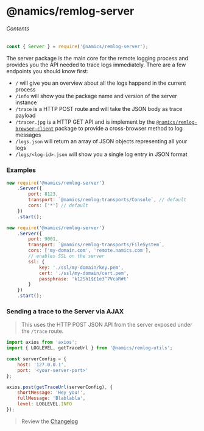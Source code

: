 # @namics/remlog-server

###### Contents

```js
const { Server } = require('@namics/remlog-server');
```

The server package is the main core for the remote logging process and provides you the API needed to trace logs immediately.
There are a few endpoints you should know first:

* `/` will give you an overview about all the logs happend in the current process
* `/info` will show you the package name and version of the server instance
* `/trace` is a HTTP POST route and will take the JSON body as trace payload
* `/tracer.jpg` is a HTTP GET API and is implement by the [`@namics/remlog-browser-client`](/packages/browser-client) package to provide a cross-browser method to log messages
* `/logs.json` will return an array of JSON objects representing all your logs
* `/logs/<log-id>.json` will show you a single log entry in JSON format

### Examples

```js
new require('@namics/remlog-server')
	.Server({
		port: 8123,
		transport: `@namics/remlog-transports/Console`, // default
		cors: ['*'] // default
	})
	.start();
```

```js
new require('@namics/remlog-server')
	.Server({
		port: 9001,
		transport: `@namics/remlog-transports/FileSystem`,
		cors: ['my-domain.com', 'remote.namics.com'],
		// enables SSL on the server
		ssl: {
			key: './ssl/my-domain/key.pem',
			cert: './ssl/my-domain/cert.pem',
			passphrase: 'k12Sh1$£1e3^7VcaR#t'
		}
	})
	.start();
```

### Sending a trace to the Server via AJAX

> This uses the HTTP POST JSON API from the server exposed under the `/trace` route.

```js
import axios from 'axios';
import { LOGLEVEL, getTraceUrl } from '@namics/remlog-utils';

const serverConfig = {
	host: '127.0.0.1',
	port: '<your-server-port>'
};

axios.post(getTraceUrl(serverConfig), {
	shortMessage: 'Hey you!',
	fullMessage: 'Blablabla',
	level: LOGLEVEL.INFO
});
```

> Review the [Changelog](/packages/server/CHANGELOG.md)
